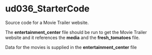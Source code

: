 # ud036_StarterCode
Source code for a Movie Trailer website.

The **entertainment_center** file should be run to get the Movie Trailer website and it references the **media** and the **fresh_tomatoes** file.

Data for the movies is supplied in the **entertainment_center** file
